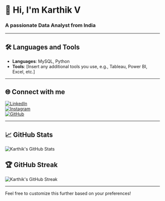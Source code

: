 # 👋 Hi, I'm Karthik V  
### A passionate **Data Analyst** from India  

---

## 🛠️ **Languages and Tools**  
- **Languages**: MySQL, Python  
- **Tools**: [Insert any additional tools you use, e.g., Tableau, Power BI, Excel, etc.]

---

## 🌐 **Connect with me**  

[![LinkedIn](https://img.shields.io/badge/LinkedIn-%230077B5.svg?style=for-the-badge&logo=linkedin&logoColor=white)](https://linkedin.com/in/your-linkedin-id)  
[![Instagram](https://img.shields.io/badge/Instagram-%23E4405F.svg?style=for-the-badge&logo=instagram&logoColor=white)](https://instagram.com/your-instagram-id)  
[![GitHub](https://img.shields.io/badge/GitHub-%23121011.svg?style=for-the-badge&logo=github&logoColor=white)](https://github.com/Karthiv1310)  

---

## 📈 **GitHub Stats**  
![Karthik's GitHub Stats](https://github-readme-stats.vercel.app/api?username=Karthiv1310&show_icons=true&theme=radical)  

## 🏆 **GitHub Streak**  
![Karthik's GitHub Streak](https://github-readme-streak-stats.herokuapp.com/?user=Karthiv1310&theme=radical)  

---

Feel free to customize this further based on your preferences!
